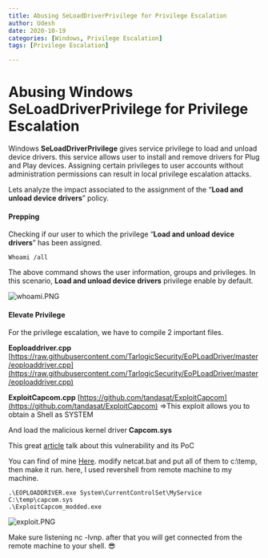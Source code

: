 ```yaml
---
title: Abusing SeLoadDriverPrivilege for Privilege Escalation
author: Udesh
date: 2020-10-19
categories: [Windows, Privilege Escalation]
tags: [Privilege Escalation]

---
```

# Abusing Windows SeLoadDriverPrivilege for Privilege Escalation

Windows **SeLoadDriverPrivilege** gives service privilege to load and unload device drivers. this service allows user to install and remove drivers for Plug and Play devices. Assigning certain privileges to user accounts without administration permissions can result in local privilege escalation attacks. 

Lets analyze the impact associated to the assignment of the “**Load and unload device drivers**” policy.
#### Prepping
Checking if our user to which the privilege “**Load and unload device drivers**” has been assigned.
```shell
Whoami /all
```
The above command shows the user information, groups and privileges. In this scenario, **Load and unload device drivers** privilege enable by default.

![whoami.PNG]({{site.baseurl}}/assets/img/post/post3/whoami.PNG)


#### Elevate Privilege
For the privilege escalation, we have to compile 2 important files.

**Eoploaddriver.cpp**
[https://raw.githubusercontent.com/TarlogicSecurity/EoPLoadDriver/master/eoploaddriver.cpp](https://raw.githubusercontent.com/TarlogicSecurity/EoPLoadDriver/master/eoploaddriver.cpp)

**ExploitCapcom.cpp**
[https://github.com/tandasat/ExploitCapcom](https://github.com/tandasat/ExploitCapcom) =>This exploit allows you to obtain a Shell as SYSTEM

And load the malicious kernel driver  **Capcom.sys**

This great [article](https://www.tarlogic.com/en/blog/abusing-seloaddriverprivilege-for-privilege-escalation/) talk about this vulnerability and its PoC

You can find of mine [Here](https://github.com/ukmihiran/HTB-Stuff/tree/master/HTB-FUSE-script "Here"). modify netcat.bat and put all of them to c:\temp, then make it run. here, I used revershell from remote machine to my machine.

```shell
.\EOPLOADDRIVER.exe System\CurrentControlSet\MyService C:\temp\capcom.sys
.\ExploitCapcom_modded.exe
```

![exploit.PNG]({{site.baseurl}}/assets/img/post/post3/exploit.PNG)


Make sure listening nc -lvnp. after that you will get connected from the remote machine to your shell. 😎

